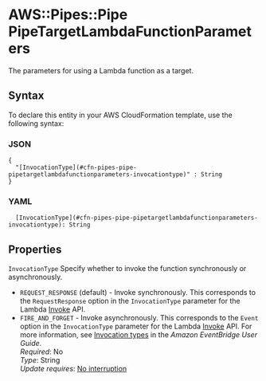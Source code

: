 # AWS::Pipes::Pipe PipeTargetLambdaFunctionParameters<a name="aws-properties-pipes-pipe-pipetargetlambdafunctionparameters"></a>

The parameters for using a Lambda function as a target\.

## Syntax<a name="aws-properties-pipes-pipe-pipetargetlambdafunctionparameters-syntax"></a>

To declare this entity in your AWS CloudFormation template, use the following syntax:

### JSON<a name="aws-properties-pipes-pipe-pipetargetlambdafunctionparameters-syntax.json"></a>

```
{
  "[InvocationType](#cfn-pipes-pipe-pipetargetlambdafunctionparameters-invocationtype)" : String
}
```

### YAML<a name="aws-properties-pipes-pipe-pipetargetlambdafunctionparameters-syntax.yaml"></a>

```
  [InvocationType](#cfn-pipes-pipe-pipetargetlambdafunctionparameters-invocationtype): String
```

## Properties<a name="aws-properties-pipes-pipe-pipetargetlambdafunctionparameters-properties"></a>

`InvocationType`  <a name="cfn-pipes-pipe-pipetargetlambdafunctionparameters-invocationtype"></a>
Specify whether to invoke the function synchronously or asynchronously\.  
+ `REQUEST_RESPONSE` \(default\) \- Invoke synchronously\. This corresponds to the `RequestResponse` option in the `InvocationType` parameter for the Lambda [Invoke](https://docs.aws.amazon.com/lambda/latest/dg/API_Invoke.html#API_Invoke_RequestSyntax) API\.
+ `FIRE_AND_FORGET` \- Invoke asynchronously\. This corresponds to the `Event` option in the `InvocationType` parameter for the Lambda [Invoke](https://docs.aws.amazon.com/lambda/latest/dg/API_Invoke.html#API_Invoke_RequestSyntax) API\.
For more information, see [Invocation types](https://docs.aws.amazon.com/eventbridge/latest/userguide/eb-pipes.html#pipes-invocation) in the *Amazon EventBridge User Guide*\.  
*Required*: No  
*Type*: String  
*Update requires*: [No interruption](https://docs.aws.amazon.com/AWSCloudFormation/latest/UserGuide/using-cfn-updating-stacks-update-behaviors.html#update-no-interrupt)